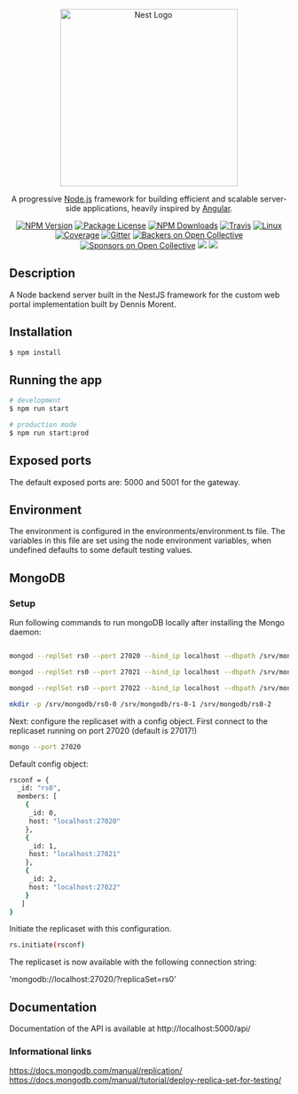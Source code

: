 <p align="center">
  <a href="http://nestjs.com/" target="blank"><img src="https://nestjs.com/img/logo_text.svg" width="320" alt="Nest Logo" /></a>
</p>

[travis-image]: https://api.travis-ci.org/nestjs/nest.svg?branch=master
[travis-url]: https://travis-ci.org/nestjs/nest
[linux-image]: https://img.shields.io/travis/nestjs/nest/master.svg?label=linux
[linux-url]: https://travis-ci.org/nestjs/nest
  
  <p align="center">A progressive <a href="http://nodejs.org" target="blank">Node.js</a> framework for building efficient and scalable server-side applications, heavily inspired by <a href="https://angular.io" target="blank">Angular</a>.</p>
    <p align="center">
<a href="https://www.npmjs.com/~nestjscore"><img src="https://img.shields.io/npm/v/@nestjs/core.svg" alt="NPM Version" /></a>
<a href="https://www.npmjs.com/~nestjscore"><img src="https://img.shields.io/npm/l/@nestjs/core.svg" alt="Package License" /></a>
<a href="https://www.npmjs.com/~nestjscore"><img src="https://img.shields.io/npm/dm/@nestjs/core.svg" alt="NPM Downloads" /></a>
<a href="https://travis-ci.org/nestjs/nest"><img src="https://api.travis-ci.org/nestjs/nest.svg?branch=master" alt="Travis" /></a>
<a href="https://travis-ci.org/nestjs/nest"><img src="https://img.shields.io/travis/nestjs/nest/master.svg?label=linux" alt="Linux" /></a>
<a href="https://coveralls.io/github/nestjs/nest?branch=master"><img src="https://coveralls.io/repos/github/nestjs/nest/badge.svg?branch=master#5" alt="Coverage" /></a>
<a href="https://gitter.im/nestjs/nestjs?utm_source=badge&utm_medium=badge&utm_campaign=pr-badge&utm_content=body_badge"><img src="https://badges.gitter.im/nestjs/nestjs.svg" alt="Gitter" /></a>
<a href="https://opencollective.com/nest#backer"><img src="https://opencollective.com/nest/backers/badge.svg" alt="Backers on Open Collective" /></a>
<a href="https://opencollective.com/nest#sponsor"><img src="https://opencollective.com/nest/sponsors/badge.svg" alt="Sponsors on Open Collective" /></a>
  <a href="https://paypal.me/kamilmysliwiec"><img src="https://img.shields.io/badge/Donate-PayPal-dc3d53.svg"/></a>
  <a href="https://twitter.com/nestframework"><img src="https://img.shields.io/twitter/follow/nestframework.svg?style=social&label=Follow"></a>
</p>
  <!--[![Backers on Open Collective](https://opencollective.com/nest/backers/badge.svg)](https://opencollective.com/nest#backer)
  [![Sponsors on Open Collective](https://opencollective.com/nest/sponsors/badge.svg)](https://opencollective.com/nest#sponsor)-->

## Description

A Node backend server built in the NestJS framework for the custom web portal implementation built by Dennis Morent.

## Installation

```bash
$ npm install
```

## Running the app

```bash
# development
$ npm run start

# production mode
$ npm run start:prod
```

## Exposed ports
The default exposed ports are: 5000 and 5001 for the gateway.

## Environment
The environment is configured in the environments/environment.ts file.
The variables in this file are set using the node environment variables, when undefined defaults to some default testing values.

## MongoDB


### Setup


Run following commands to run mongoDB locally after installing the Mongo daemon:

```bash

mongod --replSet rs0 --port 27020 --bind_ip localhost --dbpath /srv/mongodb/rs0-0 

mongod --replSet rs0 --port 27021 --bind_ip localhost --dbpath /srv/mongodb/rs0-1  

mongod --replSet rs0 --port 27022 --bind_ip localhost --dbpath /srv/mongodb/rs0-2 

mkdir -p /srv/mongodb/rs0-0 /srv/mongodb/rs-0-1 /srv/mongodb/rs0-2

```

Next: configure the replicaset with a config object.
First connect to the replicaset running on port 27020 (default is 27017!)


``` bash
mongo --port 27020
```

Default config object:

``` bash
rsconf = {
  _id: "rs0",
  members: [
    {
     _id: 0,
     host: "localhost:27020"
    },
    {
     _id: 1,
     host: "localhost:27021"
    },
    {
     _id: 2,
     host: "localhost:27022"
    }
   ]
}
```


Initiate the replicaset with this configuration.

``` bash
rs.initiate(rsconf)
```

The replicaset is now available with the following connection string:

'mongodb://localhost:27020/?replicaSet=rs0'


## Documentation

Documentation of the API is available at http://localhost:5000/api/

### Informational links

https://docs.mongodb.com/manual/replication/
https://docs.mongodb.com/manual/tutorial/deploy-replica-set-for-testing/
